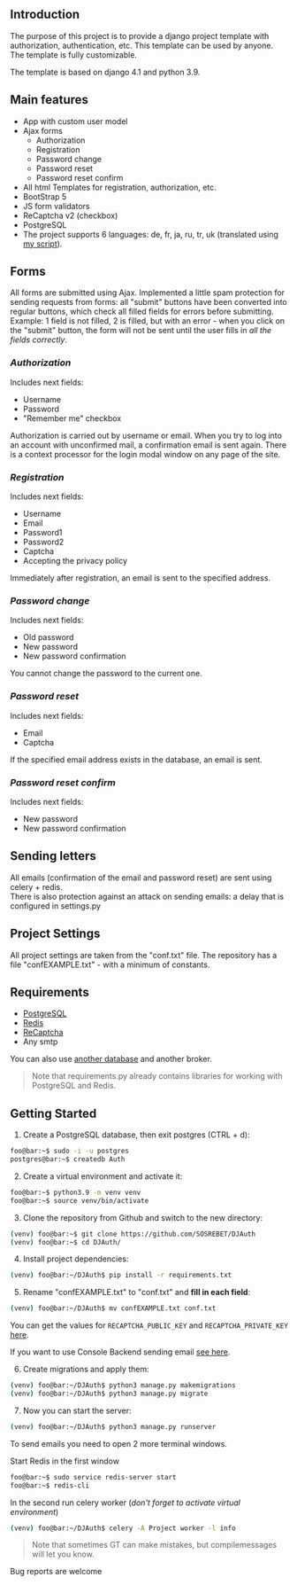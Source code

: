 ## Introduction

The purpose of this project is to provide a django project template with authorization, authentication, etc. This template can be used by anyone. The template is fully customizable.

The template is based on django 4.1 and python 3.9.

## Main features

- App with custom user model
- Ajax forms
  - Authorization
  - Registration
  - Password change
  - Password reset 
  - Password reset confirm
- All html Templates for registration, authorization, etc.
- BootStrap 5
- JS form validators
- ReCaptcha v2 (checkbox)
- PostgreSQL
- The project supports 6 languages: de, fr, ja, ru, tr, uk (translated using [my script](https://github.com/SOSREBET/DJTranslator/)).

## Forms

All forms are submitted using Ajax. Implemented a little spam protection for sending requests from forms:
all "submit" buttons have been converted into regular buttons, which check all filled fields for errors before submitting. Example: 1 field is not filled, 2 is filled, but with an error - when you click on the "submit" button, the form will not be sent until the user fills in *all the fields correctly*.

### *Authorization*

Includes next fields:
- Username
- Password
- "Remember me" checkbox

Authorization is carried out by username or email. When you try to log into an account with unconfirmed mail, a confirmation email is sent again. There is a context processor for the login modal window on any page of the site.

### *Registration*

Includes next fields: 
- Username
- Email
- Password1
- Password2
- Captcha
- Accepting the privacy policy

Immediately after registration, an email is sent to the specified address.

### *Password change*

Includes next fields:
- Old password
- New password
- New password confirmation

You cannot change the password to the current one.

### *Password reset*

Includes next fields:
- Email
- Captcha

If the specified email address exists in the database, an email is sent.

### *Password reset confirm*

Includes next fields:
- New password
- New password confirmation

## Sending letters

All emails (confirmation of the email and password reset) are sent using celery + redis.<br>
There is also protection against an attack on sending emails: a delay that is configured in settings.py

## Project Settings

All project settings are taken from the "conf.txt" file.
The repository has a file "confEXAMPLE.txt" - with a minimum of constants.

## Requirements

- [PostgreSQL](https://www.postgresql.org/download/)
- [Redis](https://redis.io/docs/getting-started/)
- [ReCaptcha](https://developers.google.com/recaptcha/intro)
- Any smtp

You can also use [another database](https://docs.djangoproject.com/en/4.1/ref/databases/.) and another broker.

> Note that requirements.py already contains libraries for working with PostgreSQL and Redis.

## Getting Started

1. Create a PostgreSQL database, then exit postgres (CTRL + d):
  
  ```bash
  foo@bar:~$ sudo -i -u postgres
  postgres@bar:~$ createdb Auth
  ```
  
2. Create a virtual environment and activate it:

  ```bash
  foo@bar:~$ python3.9 -m venv venv
  foo@bar:~$ source venv/bin/activate
  ```

3. Clone the repository from Github and switch to the new directory:
  ```bash
  (venv) foo@bar:~$ git clone https://github.com/SOSREBET/DJAuth
  (venv) foo@bar:~$ cd DJAuth/
  ```

4. Install project dependencies:
  
  ```bash
  (venv) foo@bar:~/DJAuth$ pip install -r requirements.txt
  ```

5. Rename "confEXAMPLE.txt" to "conf.txt" and **fill in each field**:

  ```bash
  (venv) foo@bar:~/DJAuth$ mv confEXAMPLE.txt conf.txt
  ```

  You can get the values for `RECAPTCHA_PUBLIC_KEY` and `RECAPTCHA_PRIVATE_KEY` [here](https://www.google.com/recaptcha/admin).

  If you want to use Console Backend sending email [see here](https://docs.djangoproject.com/en/4.1/topics/email/#console-backend).

6. Create migrations and apply them:

  ```bash
  (venv) foo@bar:~/DJAuth$ python3 manage.py makemigrations
  (venv) foo@bar:~/DJAuth$ python3 manage.py migrate
  ```

7. Now you can start the server:

  ```bash
  (venv) foo@bar:~/DJAuth$ python3 manage.py runserver
  ```
  
  To send emails you need to open 2 more terminal windows.

  Start Redis in the first window

  ```bash
  foo@bar:~$ sudo service redis-server start
  foo@bar:~$ redis-cli
  ```

  In the second run celery worker (*don't forget to activate virtual environment*)

  ```bash
  (venv) foo@bar:~/DJAuth$ celery -A Project worker -l info
  ```
 
> Note that sometimes GT can make mistakes, but compilemessages will let you know.

Bug reports are welcome
